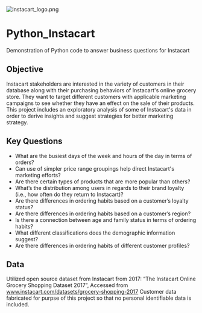![instacart_logo.png](https://github.com/mflahan/Python_Instacart/assets/156682747/59013ba2-7caa-4b24-88bd-0cf75d3040b3)

# Python_Instacart
Demonstration of Python code to answer business questions for Instacart
## Objective
Instacart stakeholders are interested in the variety of customers in their database along with their purchasing behaviors of Instacart's online grocery store. 
They want to target different customers with applicable marketing campaigns to see whether they have an effect on the sale of their products.
This project includes an exploratory analysis of some of Instacart's data in order to derive insights and suggest strategies for better marketing strategy.
## Key Questions
- What are the busiest days of the week and hours of the day in terms of orders?
- Can use of simpler price range groupings help direct Instacart's marketing efforts?
- Are there certain types of products that are more popular than others?
- What’s the distribution among users in regards to their brand loyalty (i.e., how often do they return to Instacart)?
- Are there differences in ordering habits based on a customer’s loyalty status?
- Are there differences in ordering habits based on a customer’s region?
- Is there a connection between age and family status in terms of ordering habits?
- What different classifications does the demographic information suggest?
- Are there differences in ordering habits of different customer profiles?
## Data
Utilized open source dataset from Instacart from 2017: “The Instacart Online Grocery Shopping Dataset 2017”, Accessed from www.instacart.com/datasets/grocery-shopping-2017
Customer data fabricated for purpse of this project so that no personal identifiable data is included.
